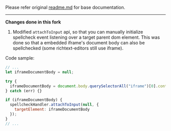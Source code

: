 Please refer original [readme.md](https://github.com/electron-userland/electron-spellchecker/blob/master/README.md) for base documentation.

---

**Changes done in this fork**

1. Modified <code>attachToInput</code> api, so that you can manually initialize spellcheck event listening over a target parent dom element. This was done so that a embedded iframe's document body can also be spellchecked (some richtext-editors still use iframe).

Code sample:

```javascript
// ...
let iframeDocumentBody = null;

try {
  iframeDocumentBody = document.body.querySelectorAll("iframe")[0].contentWindow.document.body;
} catch (err) {}

if (iframeDocumentBody) {
  spellcheckHandler.attachToInput(null, {
    targetElement: iframeDocumentBody
  });
}
// ...
```

